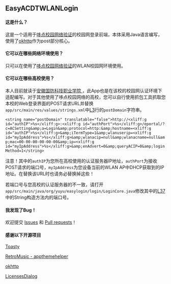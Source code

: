 ## **EasyACDTWLANLogin**

#### 这是什么？

这是一个适用于[哆点校园网络验证](https://www.drcom.com.cn/)的校园网登录前端，本体采用Java语言编写，使用了[okhttp](https://github.com/square/okhttp)作为post部分核心。



#### 它可以在哪些网络环境使用？

只可以在使用了[哆点校园网络验证](https://www.drcom.com.cn/)的WLAN校园网环境使用。



#### 它可以在哪些高校使用？

本人目前就读于[安徽国防科技职业学院 ](https://www.acdt.edu.cn/)，此App也是在该校的校园网认证环境下适配编写。对于其他使用了哆点校园网络的高校，您可以自行使用抓包工具抓取您本校的Web登录界面的POST请求URL并替换`app/src/main/res/values/strings.xml`中[L3](https://github.com/Yuyuko1024/EasyACDTWLANLogin/blob/main/app/src/main/res/values/strings.xml#L3)行的`postDomain`字符串。

`<string name="postDomain" translatable="false">http://<xliff:g id="authIP">%s</xliff:g>:<xliff:g id="authPort">%s</xliff:g>/eportal/?c=ACSetting&amp;a=Login&amp;protocol=http:&amp;hostname=<xliff:g id="authIP">%s</xliff:g>&amp;iTermType=1&amp;wlanuserip=<xliff:g id="myIpAddress">%s</xliff:g>&amp;wlanacip=null&amp;wlanacname=null&amp;mac=00-00-00-00-00-00&amp;ip=<xliff:g id="myIpAddress">%s</xliff:g>&amp;enAdvert=0&amp;queryACIP=0&amp;loginMethod=1</string>`

注意！其中的`authIP`为您所在高校使用的认证服务器IP地址，`authPort`为接收POST请求的端口号，`myIpAddress`为您设备当前的WLAN AP中DHCP获取到的IP地址。在替换该URL时也请务必替换掉这些！

若端口号与您高校的认证服务器的不一致，请打开`app/src/main/java/org/yuyu/easylogin/login/LoginCore.java`修改其中的[L37](https://github.com/Yuyuko1024/EasyACDTWLANLogin/blob/main/app/src/main/java/org/yuyu/easylogin/login/LoginCore.java#L37)中的String构造方法内的端口号。



#### 我发现了Bug！

欢迎提交 [Issues](https://github.com/Yuyuko1024/EasyACDTWLANLogin/issues) 和 [Pull requests](https://github.com/Yuyuko1024/EasyACDTWLANLogin/pulls)！



#### 感谢以下开源项目

[Toasty](https://github.com/GrenderG/Toasty)

[RetroMusic - appthemehelper](https://github.com/RetroMusicPlayer/RetroMusicPlayer)

[okhttp](https://github.com/square/okhttp)

[LicensesDialog](https://psdev.de/LicensesDialog)
